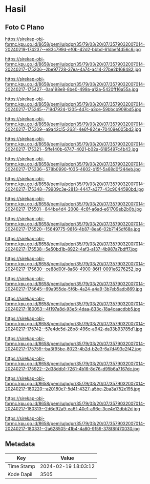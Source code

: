 # Hasil

## Foto C Plano

https://sirekap-obj-formc.kpu.go.id/8658/pemilu/pdpr/35/79/03/20/07/3579032007014-20240219-174237--e83c799d-ef0b-42d2-bbbd-61daef4d56c6.jpg

https://sirekap-obj-formc.kpu.go.id/8658/pemilu/pdpr/35/79/03/20/07/3579032007014-20240217-175206--2be97728-37ea-4a74-a414-27be2b168482.jpg

https://sirekap-obj-formc.kpu.go.id/8658/pemilu/pdpr/35/79/03/20/07/3579032007014-20240217-175427--0aa198e8-8be0-499a-a12a-5420ff16a55a.jpg

https://sirekap-obj-formc.kpu.go.id/8658/pemilu/pdpr/35/79/03/20/07/3579032007014-20240217-175245--719d7924-1205-4d7c-a3ce-59bbcb909bd5.jpg

https://sirekap-obj-formc.kpu.go.id/8658/pemilu/pdpr/35/79/03/20/07/3579032007014-20240217-175309--a9a42c15-2631-4e6f-824e-70409e005bd3.jpg

https://sirekap-obj-formc.kpu.go.id/8658/pemilu/pdpr/35/79/03/20/07/3579032007014-20240217-175321--5ffe140b-6747-4021-b02a-6185497c4b43.jpg

https://sirekap-obj-formc.kpu.go.id/8658/pemilu/pdpr/35/79/03/20/07/3579032007014-20240217-175336--578b0990-f035-4602-b15f-5a68d0f244eb.jpg

https://sirekap-obj-formc.kpu.go.id/8658/pemilu/pdpr/35/79/03/20/07/3579032007014-20240217-175348--79909c3e-2813-4447-a377-43c9044590bd.jpg

https://sirekap-obj-formc.kpu.go.id/8658/pemilu/pdpr/35/79/03/20/07/3579032007014-20240217-175501--644be4d4-2008-4c6f-a6ad-e61709eb2b0b.jpg

https://sirekap-obj-formc.kpu.go.id/8658/pemilu/pdpr/35/79/03/20/07/3579032007014-20240217-175520--15649775-9816-4b87-8ea6-02b7145df68a.jpg

https://sirekap-obj-formc.kpu.go.id/8658/pemilu/pdpr/35/79/03/20/07/3579032007014-20240217-175538--5e50bd1b-8922-4af3-a137-4b987a7bdff7.jpg

https://sirekap-obj-formc.kpu.go.id/8658/pemilu/pdpr/35/79/03/20/07/3579032007014-20240217-175630--ce88d00f-8a68-4900-86f1-0091e6276252.jpg

https://sirekap-obj-formc.kpu.go.id/8658/pemilu/pdpr/35/79/03/20/07/3579032007014-20240217-175645--69a955de-5f6b-4a24-a4a9-3b7eb5adb869.jpg

https://sirekap-obj-formc.kpu.go.id/8658/pemilu/pdpr/35/79/03/20/07/3579032007014-20240217-180053--4f197a8d-93e5-4daa-833c-18a4caacdbb5.jpg

https://sirekap-obj-formc.kpu.go.id/8658/pemilu/pdpr/35/79/03/20/07/3579032007014-20240217-175742--57e4dc5d-28b8-496c-a942-da33b93785d1.jpg

https://sirekap-obj-formc.kpu.go.id/8658/pemilu/pdpr/35/79/03/20/07/3579032007014-20240217-175759--ba3f95be-8023-4b2d-b2e3-6a7d493e2f42.jpg

https://sirekap-obj-formc.kpu.go.id/8658/pemilu/pdpr/35/79/03/20/07/3579032007014-20240217-175922--2d38ddb1-7261-4b16-8d76-d95b6a7167dc.jpg

https://sirekap-obj-formc.kpu.go.id/8658/pemilu/pdpr/35/79/03/20/07/3579032007014-20240217-180220--a20180c7-5d41-4327-a5be-2ba3a752e195.jpg

https://sirekap-obj-formc.kpu.go.id/8658/pemilu/pdpr/35/79/03/20/07/3579032007014-20240217-180313--2d6d92a9-ea6f-40e1-a96e-3ce4e12dbb2d.jpg

https://sirekap-obj-formc.kpu.go.id/8658/pemilu/pdpr/35/79/03/20/07/3579032007014-20240217-180331--2a628505-41b4-4a80-9f59-378f8f470030.jpg


## Metadata

| Key        | Value               |
| ---------- | ------------------- |
| Time Stamp | 2024-02-19 18:03:12 |
| Kode Dapil | 3505                |




